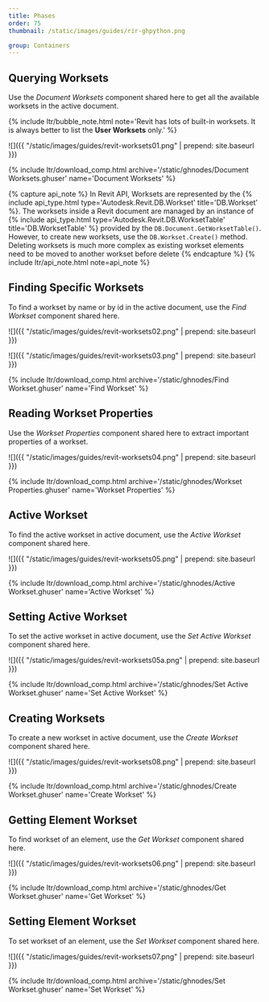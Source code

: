 ```yaml
---
title: Phases
order: 75
thumbnail: /static/images/guides/rir-ghpython.png

group: Containers
---
```


<!-- https://github.com/mcneel/rhino.inside-revit/issues/92 -->

## Querying Worksets

Use the *Document Worksets* component shared here to get all the available worksets in the active document.

{% include ltr/bubble_note.html note='Revit has lots of built-in worksets. It is always better to list the **User Worksets** only.' %}

![]({{ "/static/images/guides/revit-worksets01.png" | prepend: site.baseurl }})

{% include ltr/download_comp.html archive='/static/ghnodes/Document Worksets.ghuser' name='Document Worksets' %}

{% capture api_note %}
In Revit API, Worksets are represented by the {% include api_type.html type='Autodesk.Revit.DB.Workset' title='DB.Workset' %}. The worksets inside a Revit document are managed by an instance of {% include api_type.html type='Autodesk.Revit.DB.WorksetTable' title='DB.WorksetTable' %} provided by the `DB.Document.GetWorksetTable()`. However, to create new worksets, use the `DB.Workset.Create()` method. Deleting worksets is much more complex as existing workset elements need to be moved to another workset before delete
{% endcapture %}
{% include ltr/api_note.html note=api_note %}

## Finding Specific Worksets

To find a workset by name or by id in the active document, use the *Find Workset* component shared here.

![]({{ "/static/images/guides/revit-worksets02.png" | prepend: site.baseurl }})

![]({{ "/static/images/guides/revit-worksets03.png" | prepend: site.baseurl }})

{% include ltr/download_comp.html archive='/static/ghnodes/Find Workset.ghuser' name='Find Workset' %}

## Reading Workset Properties

Use the *Workset Properties* component shared here to extract important properties of a workset.

![]({{ "/static/images/guides/revit-worksets04.png" | prepend: site.baseurl }})

{% include ltr/download_comp.html archive='/static/ghnodes/Workset Properties.ghuser' name='Workset Properties' %}

## Active Workset

To find the active workset in active document, use the *Active Workset* component shared here.

![]({{ "/static/images/guides/revit-worksets05.png" | prepend: site.baseurl }})

{% include ltr/download_comp.html archive='/static/ghnodes/Active Workset.ghuser' name='Active Workset' %}

## Setting Active Workset

To set the active workset in active document, use the *Set Active Workset* component shared here.

![]({{ "/static/images/guides/revit-worksets05a.png" | prepend: site.baseurl }})

{% include ltr/download_comp.html archive='/static/ghnodes/Set Active Workset.ghuser' name='Set Active Workset' %}

## Creating Worksets

To create a new workset in active document, use the *Create Workset* component shared here.

![]({{ "/static/images/guides/revit-worksets08.png" | prepend: site.baseurl }})

{% include ltr/download_comp.html archive='/static/ghnodes/Create Workset.ghuser' name='Create Workset' %}

## Getting Element Workset

To find workset of an element, use the *Get Workset* component shared here.

![]({{ "/static/images/guides/revit-worksets06.png" | prepend: site.baseurl }})

{% include ltr/download_comp.html archive='/static/ghnodes/Get Workset.ghuser' name='Get Workset' %}

## Setting Element Workset

To set workset of an element, use the *Set Workset* component shared here.

![]({{ "/static/images/guides/revit-worksets07.png" | prepend: site.baseurl }})

{% include ltr/download_comp.html archive='/static/ghnodes/Set Workset.ghuser' name='Set Workset' %}
